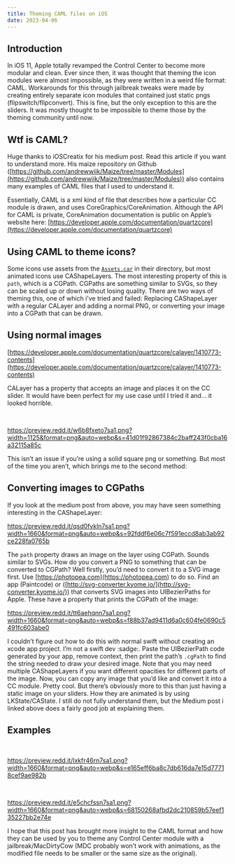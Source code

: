 ```yaml
---
title: Theming CAML files on iOS
date: 2023-04-06
---
```


## Introduction

In iOS 11, Apple totally revamped the Control Center to become more modular and clean. Ever since then, it was thought that theming the icon modules were almost impossible, as they were written in a weird file format: CAML. Workarounds for this through jailbreak tweaks were made by creating entirely separate icon modules that contained just static pngs (flipswitch/flipconvert). This is fine, but the only exception to this are the sliders. It was mostly thought to be impossible to theme those by the theming community until now.

## Wtf is CAML?

Huge thanks to iOSCreatix for his medium post. Read this article if you want to understand more. His maize repository on Github ([https://github.com/andrewwiik/Maize/tree/master/Modules](https://github.com/andrewwiik/Maize/tree/master/Modules)) also contains many examples of CAML files that I used to understand it.

Essentially, CAML is a xml kind of file that describes how a particular CC module is drawn, and uses CoreGraphics/CoreAnimation. Although the API for CAML is private, CoreAnimation documentation is public on Apple’s website here: [https://developer.apple.com/documentation/quartzcore](https://developer.apple.com/documentation/quartzcore)

## Using CAML to theme icons?

Some icons use assets from the [`Assets.car`](http://Assets.car) in their directory, but most animated icons use CAShapeLayers. The most interesting property of this is `path`, which is a CGPath. CGPaths are something similar to SVGs, so they can be scaled up or down without losing quality. There are two ways of theming this, one of which i’ve tried and failed: Replacing CAShapeLayer with a regular CALayer and adding a normal PNG, or converting your image into a CGPath that can be drawn.

## Using normal images

[https://developer.apple.com/documentation/quartzcore/calayer/1410773-contents](https://developer.apple.com/documentation/quartzcore/calayer/1410773-contents)

CALayer has a property <contents> that accepts an image and places it on the CC slider. It would have been perfect for my use case until I tried it and… it looked horrible.

&#x200B;

https://preview.redd.it/w6b8fxeto7sa1.png?width=1125&format=png&auto=webp&s=41d01f92867384c2baff243f0cba16a32115a85c

This isn’t an issue if you’re using a solid square png or something. But most of the time you aren’t, which brings me to the second method:

## Converting images to CGPaths

If you look at the medium post from above, you may have seen something interesting in the CAShapeLayer:

https://preview.redd.it/qsd0fvkln7sa1.png?width=1660&format=png&auto=webp&s=92fddf6e06c7f591eccd8ab3ab92ce228fa0765b

The `path` property draws an image on the layer using CGPath. Sounds similar to SVGs. How do you convert a PNG to something that can be converted to CGPath? Well firstly, you’d need to convert it to a SVG image first. Use [https://photopea.com](https://photopea.com) to do so. Find an app (Paintcode) or ([http://svg-converter.kyome.io/](http://svg-converter.kyome.io/)) that converts SVG images into UIBezierPaths for Apple. These have a property that prints the CGPath of the image:

https://preview.redd.it/tt6aehqnn7sa1.png?width=1660&format=png&auto=webp&s=f88b37ad9411d6a0c604fe0690c5491fc603abe0

I couldn’t figure out how to do this with normal swift without creating an xcode app project. I’m not a swift dev :sadge:. Paste the UIBezierPath code generated by your app, remove context, then print the path’s `.cgPath` to find the string needed to draw your desired image. Note that you may need multiple CAShapeLayers if you want different opacities for different parts of the image. Now, you can copy any image that you’d like and convert it into a CC module. Pretty cool. But there’s obviously more to this than just having a static image on your sliders. How they are animated is by using LKState/CAState. I still do not fully understand them, but the Medium post i linked above does a fairly good job at explaining them.

## Examples

&#x200B;

https://preview.redd.it/lxkfr46rn7sa1.png?width=1660&format=png&auto=webp&s=e165eff6ba8c7db616da7e15d77718cef9ae982b

&#x200B;

https://preview.redd.it/e5chcfssn7sa1.png?width=1660&format=png&auto=webp&s=68150268afbd2dc210859b57eef135227bb2e74e

I hope that this post has brought more insight to the CAML format and how they can be used by you to theme any Control Center module with a jailbreak/MacDirtyCow (MDC probably won’t work with animations, as the modified file needs to be smaller or the same size as the original).
